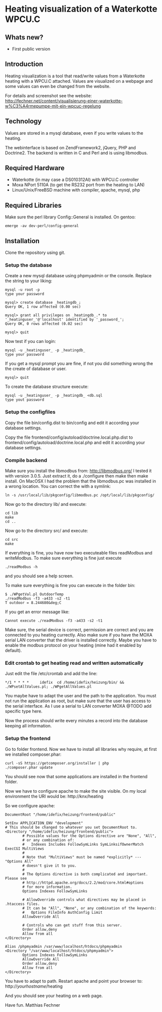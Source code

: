 # Heating visualization of a Waterkotte WPCU.C

## Whats new?

* First public version

## Introduction
Heating visualization is a tool that read/write values from a Waterkotte heating with a WPCU.C attached.
Values are visualized on a webpage and some values can even be changed from the website.

For details and screenshot see the website: http://fechner.net/content/visualisierung-einer-waterkotte-w%C3%A4rmepumpe-mit-ein-wpcuc-regelung

## Technology
Values are stored in a mysql database, even if you write values to the heating.

The webinterface is based on ZendFramework2, jQuery, PHP and Doctrine2.
The backend is written in C and Perl and is using libmodbus.

## Required Hardware
* Waterkotte (in may case a DS010312AI) with WPCU.C controller
* Moxa NPort 5110A (to get the RS232 port from the heating to LAN)
* Linux/Unix/FreeBSD machine with compiler, apache, mysql, php

## Required Libraries
Make sure the perl library Config::General is installed.
On gentoo:
````
emerge -av dev-perl/config-general
````

## Installation
Clone the repository using git.

### Setup the database
Create a new mysql database using phpmyadmin or the console. Replace the string to your liking:
```
mysql -u root -p
type your password
```
```
mysql> create database _heatingdb_;
Query OK, 1 row affected (0.00 sec)

mysql> grant all privileges on _heatingdb_.* to '_heatinguser_'@'localhost' identified by '_password_';
Query OK, 0 rows affected (0.02 sec)

mysql> quit
```

Now test if you can login:
```
mysql -u _heatinguser_ -p _heatingdb_
type your password
```

If you get a mysql prompt you are fine, if not you did something wrong the the create of database or user.
```
mysql> quit
```

To create the database structure execute:
```
mysql -u _heatinguser_ -p _heatingdb_ <db.sql
type yout password
```

### Setup the configfiles
Copy the file bin/config.dist to bin/config and edit it according your database settings.

Copy the file frontend/config/autoload/doctrine.local.php.dist to frontend/config/autoload/doctrine.local.php and edit it according your database settings.

### Compile backend
Make sure you install the libmodbus from: http://libmodbus.org/
I tested it with version 3.0.5. Just extract it, do a ./configure then make then make install.
On MacOSX I had the problem that the libmodbus.pc was installed in a wrong location. You can correct the with a symlink:
```
ln -s /usr/local/lib/pkgconfig/libmodbus.pc /opt/local/lib/pkgconfig/
```

Now go to the directory lib/ and execute:
```
cd lib
make
cd ..
```

Now go to the directory src/ and execute:
```
cd src
make
```

If everything is fine, you have now two executeable files readModbus and writeModbus.
To make sure everything is fine just execute
```
./readModbus -h
```

and you should see a help screen.

To make sure everything is fine you can execute in the folder bin:
```
$ ./WPgetVal.pl OutdoorTemp
./readModbus -f3 -a433 -s2 -t1
T outdoor = 8.244680&deg;C
```

If you get an error message like:
```
Cannot execute ./readModbus -f3 -a433 -s2 -t1
```

Make sure, the serial device is correct, permission are correct and you are connected to you heating currectly.
Also make sure if you have the MOXA serial LAN converter that the driver is installed correctly.
Maybe you have to enable the modbus protocol on your heating (mine had it enabled by default).

### Edit crontab to get heating read and written automatically
Just edit the file /etc/crontab and add the line:
```
*/1 * * * *     idefix  cd /home/idefix/heizung/bin/ && ./WPsetAllValues.pl; ./WPgetAllValues.pl
```

You maybe have to adapt the user and the path to the application. You must not run the application as root, but make sure that the user has access to the serial interface.
As I use a serial to LAN converter MOXA @TODO add specific type here.

Now the process should write every minutes a record into the database keeping all information.

### Setup the frontend
Go to folder frontend. Now we have to install all libraries why require, at first we installed composer.phar:
```
curl -sS https://getcomposer.org/installer | php
./composer.phar update
```

You should see now that some applications are installed in the frontend folder.

Now we have to configure apache to make the site visible.
On my local environment the URI would be: http://knx/heating

So we configure apache:
```
DocumentRoot "/home/idefix/heizung/frontend/public"

SetEnv APPLICATION_ENV "development"
# This should be changed to whatever you set DocumentRoot to.
<Directory "/home/idefix/heizung/frontend/public">
        # Possible values for the Options directive are "None", "All",
        # or any combination of:
        #   Indexes Includes FollowSymLinks SymLinksifOwnerMatch ExecCGI MultiViews
        #
        # Note that "MultiViews" must be named *explicitly* --- "Options All"
        # doesn't give it to you.
        #
        # The Options directive is both complicated and important.  Please see
        # http://httpd.apache.org/docs/2.2/mod/core.html#options
        # for more information.
        Options Indexes FollowSymLinks

        # AllowOverride controls what directives may be placed in .htaccess files.
        # It can be "All", "None", or any combination of the keywords:
        #   Options FileInfo AuthConfig Limit
        AllowOverride All

        # Controls who can get stuff from this server.
        Order allow,deny
        Allow from all
</Directory>

Alias /phpmyadmin /var/www/localhost/htdocs/phpmyadmin
<Directory "/var/www/localhost/htdocs/phpmyadmin">
        Options Indexes FollowSymLinks
        AllowOverride All
        Order allow,deny
        Allow from all
</Directory>
```

You have to adapt to path.
Restart apache and point your browser to:
http://_yourhostname_/heating

And you should see your heating on a web page.

Have fun.
Matthias Fechner <idefix at fechner.net>

